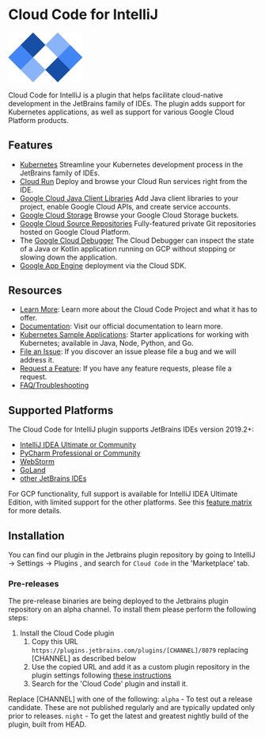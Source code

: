 # Cloud Code for IntelliJ 
<img src="cloud_code.png" alt="Cloud Code" width="150" />

Cloud Code for IntelliJ is a plugin that helps facilitate cloud-native development in the JetBrains 
family of IDEs. The plugin adds support for Kubernetes applications, as well as support for various
Google Cloud Platform products.

## Features

* [Kubernetes](https://cloud.google.com/code/docs/intellij/quickstart-k8s) Streamline your Kubernetes development process in the JetBrains family of IDEs.
* [Cloud Run](https://cloud.google.com/code/docs/intellij/quickstart-cloud-run) Deploy and browse your Cloud Run services right from the IDE.
* [Google Cloud Java Client Libraries](https://cloud.google.com/tools/intellij/docs/client-libraries) 
  Add Java client libraries to your project, enable Google Cloud APIs, and create service accounts.
* [Google Cloud Storage](https://cloud.google.com/storage/) 
  Browse your Google Cloud Storage buckets.
* [Google Cloud Source Repositories](https://cloud.google.com/tools/cloud-repositories/) 
  Fully-featured private Git repositories hosted on Google Cloud Platform.
* The [Google Cloud Debugger](https://cloud.google.com/tools/cloud-debugger/) 
  The Cloud Debugger can inspect the state of a Java or Kotlin application running on 
  GCP without stopping or slowing down the application.
* [Google App Engine](https://cloud.google.com/appengine/docs/) deployment via the Cloud SDK.

## Resources
* [Learn More](https://cloud.google.com/code): Learn more about the Cloud Code Project and what it has to offer.
* [Documentation](https://cloud.google.com/code/docs/intellij/): Visit our official documentation to learn more.
* [Kubernetes Sample Applications](https://github.com/GoogleCloudPlatform/cloud-code-samples): Starter applications for working with Kubernetes; available in Java, Node, Python, and Go.
* [File an Issue](https://github.com/GoogleCloudPlatform/google-cloud-intellij/issues/new): If you discover an issue please file a bug and we will address it. 
* [Request a Feature](https://github.com/GoogleCloudPlatform/google-cloud-intellij/issues/new): If you have any feature requests, please file a request.
* [FAQ/Troubleshooting](https://cloud.google.com/code/docs/intellij/troubleshooting)

## Supported Platforms

The Cloud Code for IntelliJ plugin supports JetBrains IDEs version 2019.2+: 
* [IntelliJ IDEA Ultimate or Community](https://www.jetbrains.com/idea/)
* [PyCharm Professional or Community](https://www.jetbrains.com/pycharm/)
* [WebStorm](https://www.jetbrains.com/webstorm/)
* [GoLand](https://www.jetbrains.com/go/)
* [other JetBrains IDEs](https://www.jetbrains.com/products.html)

For GCP functionality, full support is available for IntelliJ IDEA Ultimate Edition, with limited
support for the other platforms. See this [feature matrix](https://cloud.google.com/code/docs#features)
for more details.

## Installation

You can find our plugin in the Jetbrains plugin repository by going to IntelliJ -> Settings -> Plugins , and search for `Cloud Code` in the 'Marketplace' tab. 

### Pre-releases 

The pre-release binaries are being deployed to the Jetbrains plugin repository on an alpha
channel. To install them please perform the following steps:

1. Install the Cloud Code plugin
    1. Copy this URL `https://plugins.jetbrains.com/plugins/[CHANNEL]/8079` replacing [CHANNEL] as described below
    1. Use the copied URL and add it as a custom plugin repository in the plugin settings following [these instructions](https://www.jetbrains.com/help/idea/managing-plugins.html#repos)
    1. Search for the 'Cloud Code' plugin and install it.
    
Replace [CHANNEL] with one of the following:
`alpha` - To test out a release candidate. These are not published regularly and are typically updated only prior to releases.
`night` - To get the latest and greatest nightly build of the plugin, built from HEAD.
